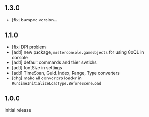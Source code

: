 ## 1.3.0

- [fix] bumped version...

## 1.1.0

- [fix] DPI problem
- [add] new package, `masterconsole.gameobjects` for using GoQL in console
- [add] default commands and thier swtichs
- [add] fontSize in settings
- [add] TimeSpan, Guid, Index, Range, Type converters
- [chg] make all converters loader in `RuntimeInitializeLoadType.BeforeSceneLoad`



## 1.0.0

Initial release
